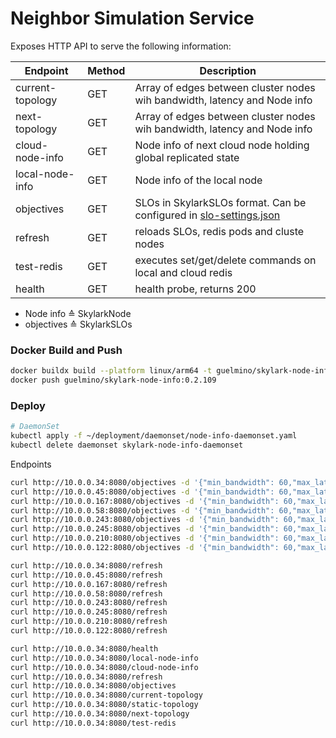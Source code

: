 # Neighbor Simulation Service
Exposes HTTP API to serve the following information:

| Endpoint         | Method | Description                                                                                      |
|------------------|--------|--------------------------------------------------------------------------------------------------|
| current-topology | GET    | Array of edges between cluster nodes wih bandwidth, latency and Node info                        | 
| next-topology    | GET    | Array of edges between cluster nodes wih bandwidth, latency and Node info                        | 
| cloud-node-info  | GET    | Node info of next cloud node holding global replicated state                                     |
| local-node-info  | GET    | Node info of the local node                                                                      |
| objectives       | GET    | SLOs in SkylarkSLOs format. Can be configured in [slo-settings.json](settings/slo-settings.json) |
| refresh          | GET    | reloads SLOs, redis pods and cluste nodes                                                        |
| test-redis       | GET    | executes set/get/delete commands on local and cloud redis                                        |
| health           | GET    | health probe, returns 200                                                                        |

- Node info ≙ SkylarkNode
- objectives ≙ SkylarkSLOs
### Docker Build and Push
```bash
docker buildx build --platform linux/arm64 -t guelmino/skylark-node-info:0.2.109 .
docker push guelmino/skylark-node-info:0.2.109
```
### Deploy
```bash
# DaemonSet
kubectl apply -f ~/deployment/daemonset/node-info-daemonset.yaml
kubectl delete daemonset skylark-node-info-daemonset
```

Endpoints
```bash
curl http://10.0.0.34:8080/objectives -d '{"min_bandwidth": 60,"max_latency": 100}' -H "Content-Type: application/json"
curl http://10.0.0.45:8080/objectives -d '{"min_bandwidth": 60,"max_latency": 100}' -H "Content-Type: application/json"
curl http://10.0.0.167:8080/objectives -d '{"min_bandwidth": 60,"max_latency": 100}' -H "Content-Type: application/json"
curl http://10.0.0.58:8080/objectives -d '{"min_bandwidth": 60,"max_latency": 100}' -H "Content-Type: application/json"
curl http://10.0.0.243:8080/objectives -d '{"min_bandwidth": 60,"max_latency": 100}' -H "Content-Type: application/json"
curl http://10.0.0.245:8080/objectives -d '{"min_bandwidth": 60,"max_latency": 100}' -H "Content-Type: application/json"
curl http://10.0.0.210:8080/objectives -d '{"min_bandwidth": 60,"max_latency": 100}' -H "Content-Type: application/json"
curl http://10.0.0.122:8080/objectives -d '{"min_bandwidth": 60,"max_latency": 100}' -H "Content-Type: application/json"

curl http://10.0.0.34:8080/refresh
curl http://10.0.0.45:8080/refresh
curl http://10.0.0.167:8080/refresh
curl http://10.0.0.58:8080/refresh
curl http://10.0.0.243:8080/refresh
curl http://10.0.0.245:8080/refresh
curl http://10.0.0.210:8080/refresh
curl http://10.0.0.122:8080/refresh

curl http://10.0.0.34:8080/health
curl http://10.0.0.34:8080/local-node-info
curl http://10.0.0.34:8080/cloud-node-info
curl http://10.0.0.34:8080/refresh
curl http://10.0.0.34:8080/objectives
curl http://10.0.0.34:8080/current-topology
curl http://10.0.0.34:8080/static-topology
curl http://10.0.0.34:8080/next-topology
curl http://10.0.0.34:8080/test-redis
```